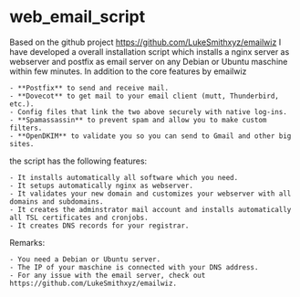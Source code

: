 # web_email_script
Based on the github project https://github.com/LukeSmithxyz/emailwiz I have developed a overall installation script which installs a nginx server as webserver and postfix as email server on any Debian or Ubuntu maschine within few minutes. In addition to the core features by emailwiz

    - **Postfix** to send and receive mail.
    - **Dovecot** to get mail to your email client (mutt, Thunderbird, etc.).
    - Config files that link the two above securely with native log-ins.
    - **Spamassassin** to prevent spam and allow you to make custom filters.
    - **OpenDKIM** to validate you so you can send to Gmail and other big sites.

the script has the following features: 
    
    - It installs automatically all software which you need. 
    - It setups automatically nginx as webserver. 
    - It validates your new domain and customizes your webserver with all domains and subdomains. 
    - It creates the adminstrator mail account and installs automatically all TSL certificates and cronjobs. 
    - It creates DNS records for your registrar. 

Remarks:

    - You need a Debian or Ubuntu server. 
    - The IP of your maschine is connected with your DNS address.
    - For any issue with the email server, check out https://github.com/LukeSmithxyz/emailwiz. 



